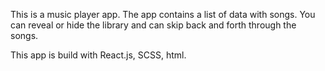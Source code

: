 This is a music player app.
The app contains a list of data with songs.
You can reveal or hide the library and can skip back and forth through the songs.

This app is build with React.js, SCSS, html.
